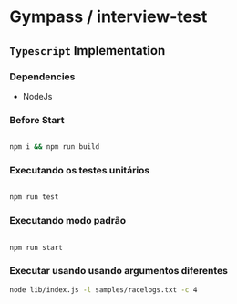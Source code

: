 # Gympass / interview-test 

## `Typescript` Implementation

### Dependencies

* NodeJs


### Before Start

```sh

npm i && npm run build

```

### Executando os testes unitários

```sh

npm run test

```
### Executando modo padrão 

```sh

npm run start

```


### Executar usando usando argumentos diferentes

```sh
node lib/index.js -l samples/racelogs.txt -c 4
```
